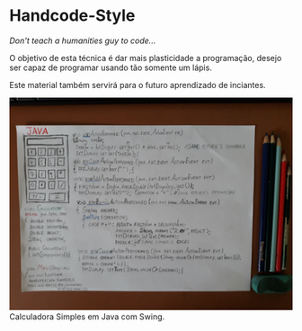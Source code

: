 # Handcode-Style
*Don't teach a humanities guy to code...*

O objetivo de esta técnica é dar mais plasticidade a programação, desejo ser capaz de programar usando tão somente um lápis.

Este material também servirá para o futuro aprendizado de inciantes.

![enter image description here](https://raw.githubusercontent.com/GuilhermyFranca/Handcode-Style/master/SimpleCalculator.jpg)
Calculadora Simples em Java com Swing.
